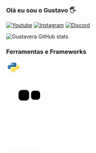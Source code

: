 
### Olá eu sou o Gustavo 🖐️

[![Youtube](https://img.shields.io/badge/YouTube-FF0000?style=for-the-badge&logo=youtube&logoColor=white)](https://www.youtube.com/channel/UCjFQSNaA4I43OEzylWu1Pzg)
[![Instagram](https://img.shields.io/badge/Instagram-E4405F?style=for-the-badge&logo=instagram&logoColor=white)](https://www.instagram.com/gustavera.cl/)
[![Discord](https://img.shields.io/badge/Discord-7289DA?style=for-the-badge&logo=discord&logoColor=white)](discord.gg/TPM6x6u)

![Gustavera GitHub stats](https://github-readme-stats.vercel.app/api?username=gustavera1&show_icons=true&theme=dark)

### Ferramentas e Frameworks

<img align="center" alt="Python" height="30" width="40" src="https://raw.githubusercontent.com/devicons/devicon/master/icons/python/python-original.svg" style="max-width: 100%;">

![Snake animation](https://github.com/gustavera1/gustavera1/blob/output/github-contribution-grid-snake.svg)
